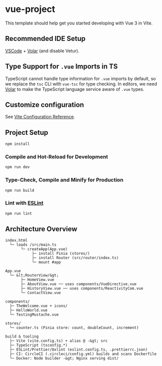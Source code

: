 # vue-project

This template should help get you started developing with Vue 3 in Vite.

## Recommended IDE Setup

[VSCode](https://code.visualstudio.com/) + [Volar](https://marketplace.visualstudio.com/items?itemName=Vue.volar) (and disable Vetur).

## Type Support for `.vue` Imports in TS

TypeScript cannot handle type information for `.vue` imports by default, so we replace the `tsc` CLI with `vue-tsc` for type checking. In editors, we need [Volar](https://marketplace.visualstudio.com/items?itemName=Vue.volar) to make the TypeScript language service aware of `.vue` types.

## Customize configuration

See [Vite Configuration Reference](https://vite.dev/config/).

## Project Setup

```sh
npm install
```

### Compile and Hot-Reload for Development

```sh
npm run dev
```

### Type-Check, Compile and Minify for Production

```sh
npm run build
```

### Lint with [ESLint](https://eslint.org/)

```sh
npm run lint
```

## Architecture Overview

```text
index.html
  └─ loads /src/main.ts
       └─ createApp(App.vue)
            ├─ install Pinia (stores/)
            ├─ install Router (src/router/index.ts)
            └─ mount #app

App.vue
  └─ &lt;RouterView/&gt;
       ├─ HomeView.vue
       ├─ AboutView.vue ── uses components/VueDirective.vue
       ├─ HistoryView.vue ── uses components/ReactivityCom.vue
       └─ ContactView.vue

components/
  ├─ TheWelcome.vue + icons/
  ├─ HelloWorld.vue
  └─ TestingMustache.vue

stores/
  └─ counter.ts (Pinia store: count, doubleCount, increment)

build & tooling
  ├─ Vite (vite.config.ts) + alias @ -&gt; src
  ├─ TypeScript (tsconfig.*)
  ├─ ESLint/Prettier/Oxlint (eslint.config.ts, .prettierrc.json)
  ├─ CI: CircleCI (.circleci/config.yml) builds and scans Dockerfile
  └─ Docker: Node builder -&gt; Nginx serving dist/
```
